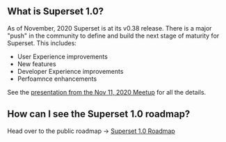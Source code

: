 ## What is Superset 1.0?
As of November, 2020 Superset is at its v0.38 release. There is a major "push" in the community to define and build the next stage of maturity for Superset. This includes:
- User Experience improvements
- New features
- Developer Experience improvements
- Perfoamnce enhancements
 
See the [presentation from the Nov 11, 2020 Meetup](https://github.com/apache-superset/superset-roadmap/blob/master/Presentation_Superset_Meetup_2020_11_11_Roadmap.pdf) for all the details.

## How can I see the Superset 1.0 roadmap?
Head over to the public roadmap -> [Superset 1.0 Roadmap](https://github.com/apache-superset/superset-roadmap/projects/1?card_filter_query=milestone%3A%22Superset+1.0%22)

